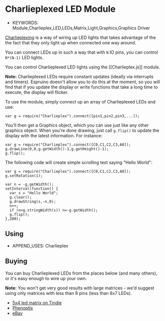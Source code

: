 <!--- Copyright (c) 2013 Gordon Williams, Pur3 Ltd. See the file LICENSE for copying permission. -->
Charlieplexed LED Module
=====================

* KEYWORDS: Module,Charlieplex,LED,LEDs,Matrix,Light,Graphics,Graphics Driver

[Charlieplexing](http://en.wikipedia.org/wiki/Charlieplexing) is a way of wiring up LED lights
 that takes advantage of the the fact that they only light up when connected one way around.

You can connect LEDs up in such a way that with `N` IO pins, you can control `N*(N-1)` LED lights.

You can control Charlieplexed LED lights using the [[Charlieplex.js]] module. 

**Note:** Charlieplexed LEDs require constant updates (ideally via interrupts and timers). Espruino doesn't allow you to do this at the moment, so you will find that if you update the display or write functions that take a long time to execute, the display will flicker.

To use the module, simply connect up an array of Charlieplexed LEDs and use:

```
var g = require("Charlieplex").connect([pin1,pin2,pin3,...]);
```

You'll then get a Graphics object, which you can use just like any other graphics object. When you're done drawing, just call `g.flip()` to update the display with the latest information. For instance:

```
var g = require("Charlieplex").connect([C0,C1,C2,C3,A0]);
g.drawLine(0,0,g.getWidth()-1,g.getHeight()-1);
g.flip();
```

The following code will create simple scrolling text saying "Hello World":

```
var g = require("Charlieplex").connect([C0,C1,C2,C3,A0]);
g.setRotation(1);

var n = -g.getWidth();
setInterval(function() {
  var s = "Hello World";
  g.clear();
  g.drawString(s,-n,0);
  n++;
  if (n>g.stringWidth(s)) n=-g.getWidth();
  g.flip();
},200);
```

Using 
-----

* APPEND_USES: Charlieplex

Buying
-----

You can buy Charlieplexed LEDs from the places below (and many others), or it's easy enough to wire up your own.

**Note:** You won't get very good results with large matrices - we'd suggest using only matrices with less than 8 pins (less than 8x7 LEDs).

* [5x4 led matrix on Tindie](https://www.tindie.com/products/bobricius/charlieplex-5x4-charlieplexed-color-0603-led-matrix-for-arduino-micro-lol/)
* [Phenoptix](http://www.phenoptix.com/products/adafruit-jprodgers-lol-shield-lots-of-leds-for-arduino-charlieplexed-display)
* [eBay](http://www.ebay.com/sch/i.html?_nkw=Charlieplexed)
